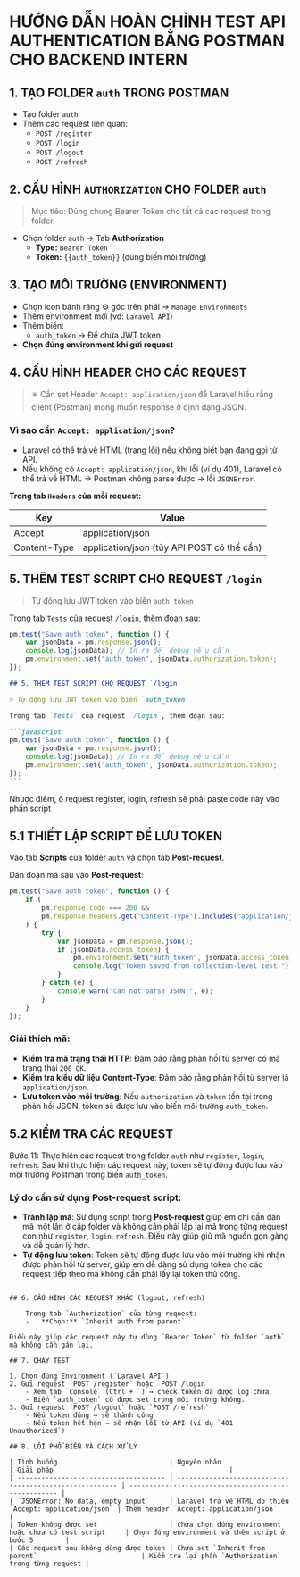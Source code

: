 # HƯỚNG DẪN HOÀN CHỈNH TEST API AUTHENTICATION BẰNG POSTMAN CHO BACKEND INTERN

## 1. TẠO FOLDER `auth` TRONG POSTMAN

-   Tạo folder `auth`
-   Thêm các request liên quan:
    -   `POST /register`
    -   `POST /login`
    -   `POST /logout`
    -   `POST /refresh`

## 2. CẤU HÌNH `AUTHORIZATION` CHO FOLDER `auth`

> Mục tiêu: Dùng chung Bearer Token cho tất cả các request trong folder.

-   Chọn folder `auth` → Tab **Authorization**
    -   **Type:** `Bearer Token`
    -   **Token:** `{{auth_token}}` (dùng biến môi trường)

## 3. TẠO MÔI TRƯỜNG (ENVIRONMENT)

-   Chọn icon bánh răng ⚙ góc trên phải → `Manage Environments`
-   Thêm environment mới (vd: `Laravel API`)
-   Thêm biến:
    -   `auth_token` → Để chứa JWT token
-   **Chọn đúng environment khi gửi request**

## 4. CẤU HÌNH HEADER CHO CÁC REQUEST

> ✳️ Cần set Header `Accept: application/json` để Laravel hiểu rằng client (Postman) mong muốn response ở định dạng JSON.

### Vì sao cần `Accept: application/json`?

-   Laravel có thể trả về HTML (trang lỗi) nếu không biết bạn đang gọi từ API.
-   Nếu không có `Accept: application/json`, khi lỗi (ví dụ 401), Laravel có thể trả về HTML → Postman không parse được → lỗi `JSONError`.

**Trong tab `Headers` của mỗi request:**

| Key          | Value                                      |
| ------------ | ------------------------------------------ |
| Accept       | application/json                           |
| Content-Type | application/json (tùy API POST có thể cần) |

## 5. THÊM TEST SCRIPT CHO REQUEST `/login`

> Tự động lưu JWT token vào biến `auth_token`

Trong tab `Tests` của request `/login`, thêm đoạn sau:

```javascript
pm.test("Save auth token", function () {
    var jsonData = pm.response.json();
    console.log(jsonData); // In ra để debug nếu cần
    pm.environment.set("auth_token", jsonData.authorization.token);
});
```

````markdown
## 5. THÊM TEST SCRIPT CHO REQUEST `/login`

> Tự động lưu JWT token vào biến `auth_token`

Trong tab `Tests` của request `/login`, thêm đoạn sau:

```javascript
pm.test("Save auth token", function () {
    var jsonData = pm.response.json();
    console.log(jsonData); // In ra để debug nếu cần
    pm.environment.set("auth_token", jsonData.authorization.token);
});
```
````

Nhược điểm, ở request register, login, refresh sẽ phải paste code này vào phần script

## 5.1 THIẾT LẬP SCRIPT ĐỂ LƯU TOKEN

Vào tab **Scripts** của folder `auth` và chọn tab **Post-request**.

Dán đoạn mã sau vào **Post-request**:

```javascript
pm.test("Save auth token", function () {
    if (
        pm.response.code === 200 &&
        pm.response.headers.get("Content-Type").includes("application/json")
    ) {
        try {
            var jsonData = pm.response.json();
            if (jsonData.access_token) {
                pm.environment.set("auth_token", jsonData.access_token);
                console.log("Token saved from collection-level test.");
            }
        } catch (e) {
            console.warn("Can not parse JSON:", e);
        }
    }
});
```

### Giải thích mã:

-   **Kiểm tra mã trạng thái HTTP**: Đảm bảo rằng phản hồi từ server có mã trạng thái `200 OK`.
-   **Kiểm tra kiểu dữ liệu Content-Type**: Đảm bảo rằng phản hồi từ server là `application/json`.
-   **Lưu token vào môi trường**: Nếu `authorization` và `token` tồn tại trong phản hồi JSON, token sẽ được lưu vào biến môi trường `auth_token`.

## 5.2 KIỂM TRA CÁC REQUEST

Bước 11: Thực hiện các request trong folder `auth` như `register`, `login`, `refresh`. Sau khi thực hiện các request này, token sẽ tự động được lưu vào môi trường Postman trong biến `auth_token`.

### Lý do cần sử dụng Post-request script:

-   **Tránh lặp mã**: Sử dụng script trong **Post-request** giúp em chỉ cần dán mã một lần ở cấp folder và không cần phải lặp lại mã trong từng request con như `register`, `login`, `refresh`. Điều này giúp giữ mã nguồn gọn gàng và dễ quản lý hơn.
-   **Tự động lưu token**: Token sẽ tự động được lưu vào môi trường khi nhận được phản hồi từ server, giúp em dễ dàng sử dụng token cho các request tiếp theo mà không cần phải lấy lại token thủ công.

```

## 6. CẤU HÌNH CÁC REQUEST KHÁC (logout, refresh)

-   Trong tab `Authorization` của từng request:
    -   **Chọn:** `Inherit auth from parent`

Điều này giúp các request này tự dùng `Bearer Token` từ folder `auth` mà không cần gán lại.

## 7. CHẠY TEST

1. Chọn đúng Environment (`Laravel API`)
2. Gửi request `POST /register` hoặc `POST /login`
    - Xem tab `Console` (Ctrl + `) → check token đã được log chưa.
    - Biến `auth_token` có được set trong môi trường không.
3. Gửi request `POST /logout` hoặc `POST /refresh`
    - Nếu token đúng → sẽ thành công
    - Nếu token hết hạn → sẽ nhận lỗi từ API (ví dụ `401 Unauthorized`)

## 8. LỖI PHỔ BIẾN VÀ CÁCH XỬ LÝ

| Tình huống                            | Nguyên nhân                                             | Giải pháp                                            |
| ------------------------------------- | ------------------------------------------------------- | ---------------------------------------------------- |
| `JSONError: No data, empty input`     | Laravel trả về HTML do thiếu `Accept: application/json` | Thêm header `Accept: application/json`               |
| Token không được set                  | Chưa chọn đúng environment hoặc chưa có test script     | Chọn đúng environment và thêm script ở bước 5        |
| Các request sau không dùng được token | Chưa set `Inherit from parent`                          | Kiểm tra lại phần `Authorization` trong từng request |
```
